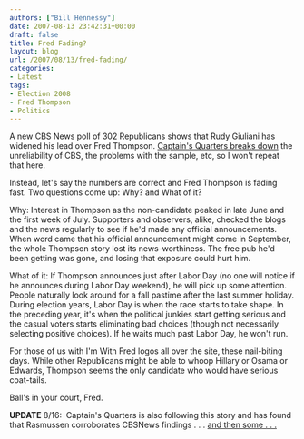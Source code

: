 ```yaml
---
authors: ["Bill Hennessy"]
date: 2007-08-13 23:42:31+00:00
draft: false
title: Fred Fading?
layout: blog
url: /2007/08/13/fred-fading/
categories:
- Latest
tags:
- Election 2008
- Fred Thompson
- Politics
---
```


A new CBS News poll of 302 Republicans shows that Rudy Giuliani has widened his lead over Fred Thompson.   [Captain's Quarters breaks down](https://www.captainsquartersblog.com/mt/archives/011312.php) the unreliability of CBS, the problems with the sample, etc, so I won't repeat that here.

Instead, let's say the numbers are correct and Fred Thompson is fading fast.  Two questions come up: Why?  and What of it?

Why:   Interest in Thompson as the non-candidate peaked in late June and the first week of July.  Supporters and observers, alike, checked the blogs and the news regularly to see if he'd made any official announcements.  When word came that his official announcement might come in September, the whole Thompson story lost its news-worthiness.   The free pub he'd been getting was gone, and losing that exposure could hurt him.

What of it:  If Thompson announces just after Labor Day (no one will notice if he announces during Labor Day weekend), he will pick up some attention.  People naturally look around for a fall pastime after the last summer holiday.  During election years, Labor Day is when the race starts to take shape.  In the preceding year, it's when the political junkies start getting serious and the casual voters starts eliminating bad choices (though not necessarily selecting positive choices).  If he waits much past Labor Day, he won't run.

For those of us with I'm With Fred logos all over the site, these nail-biting days. While other Republicans might be able to whoop Hillary or Osama or Edwards, Thompson seems the only candidate who would have serious coat-tails.

Ball's in your court, Fred.

**UPDATE** 8/16:  Captain's Quarters is also following this story and has found that Rasmussen corroborates CBSNews findings . . . [and then some . . . ](https://www.captainsquartersblog.com/mt/archives/011520.php)
